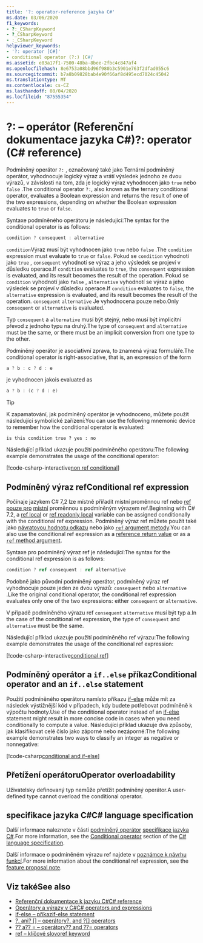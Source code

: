 ```yaml
---
title: '?: operator-reference jazyka C#'
ms.date: 03/06/2020
f1_keywords:
- ?:_CSharpKeyword
- ?_CSharpKeyword
- :_CSharpKeyword
helpviewer_keywords:
- '?: operator [C#]'
- conditional operator (?:) [C#]
ms.assetid: e83a17f1-7500-48ba-8bee-2fbc4c847af4
ms.openlocfilehash: 8e6753a08bbd96f980b3c5901e763f2dfad055c6
ms.sourcegitcommit: b7a8b09828bab4e90f66af8d495ecd7024c45042
ms.translationtype: MT
ms.contentlocale: cs-CZ
ms.lasthandoff: 08/04/2020
ms.locfileid: "87555354"
---
```

# <a name="-operator-c-reference"></a><span data-ttu-id="44b5e-102">?: – operátor (Referenční dokumentace jazyka C#)</span><span class="sxs-lookup"><span data-stu-id="44b5e-102">?: operator (C# reference)</span></span>

<span data-ttu-id="44b5e-103">Podmíněný operátor `?:` , označovaný také jako Ternární podmíněný operátor, vyhodnocuje logický výraz a vrátí výsledek jednoho ze dvou výrazů, v závislosti na tom, zda je logický výraz vyhodnocen jako `true` nebo `false` .</span><span class="sxs-lookup"><span data-stu-id="44b5e-103">The conditional operator `?:`, also known as the ternary conditional operator, evaluates a Boolean expression and returns the result of one of the two expressions, depending on whether the Boolean expression evaluates to `true` or `false`.</span></span>

<span data-ttu-id="44b5e-104">Syntaxe podmíněného operátoru je následující:</span><span class="sxs-lookup"><span data-stu-id="44b5e-104">The syntax for the conditional operator is as follows:</span></span>

```csharp
condition ? consequent : alternative
```

<span data-ttu-id="44b5e-105">`condition`Výraz musí být vyhodnocen jako `true` nebo `false` .</span><span class="sxs-lookup"><span data-stu-id="44b5e-105">The `condition` expression must evaluate to `true` or `false`.</span></span> <span data-ttu-id="44b5e-106">Pokud se `condition` vyhodnotí jako `true` , `consequent` vyhodnotí se výraz a jeho výsledek se projeví v důsledku operace.</span><span class="sxs-lookup"><span data-stu-id="44b5e-106">If `condition` evaluates to `true`, the `consequent` expression is evaluated, and its result becomes the result of the operation.</span></span> <span data-ttu-id="44b5e-107">Pokud se `condition` vyhodnotí jako `false` , `alternative` vyhodnotí se výraz a jeho výsledek se projeví v důsledku operace.</span><span class="sxs-lookup"><span data-stu-id="44b5e-107">If `condition` evaluates to `false`, the `alternative` expression is evaluated, and its result becomes the result of the operation.</span></span> <span data-ttu-id="44b5e-108">`consequent` `alternative` Je vyhodnocena pouze nebo.</span><span class="sxs-lookup"><span data-stu-id="44b5e-108">Only `consequent` or `alternative` is evaluated.</span></span>

<span data-ttu-id="44b5e-109">Typ `consequent` a `alternative` musí být stejný, nebo musí být implicitní převod z jednoho typu na druhý.</span><span class="sxs-lookup"><span data-stu-id="44b5e-109">The type of `consequent` and `alternative` must be the same, or there must be an implicit conversion from one type to the other.</span></span>

<span data-ttu-id="44b5e-110">Podmíněný operátor je asociativní zprava, to znamená výraz formuláře.</span><span class="sxs-lookup"><span data-stu-id="44b5e-110">The conditional operator is right-associative, that is, an expression of the form</span></span>

```csharp
a ? b : c ? d : e
```

<span data-ttu-id="44b5e-111">je vyhodnocen jako</span><span class="sxs-lookup"><span data-stu-id="44b5e-111">is evaluated as</span></span>

```csharp
a ? b : (c ? d : e)
```

> [!TIP]
> <span data-ttu-id="44b5e-112">K zapamatování, jak podmíněný operátor je vyhodnoceno, můžete použít následující symbolické zařízení:</span><span class="sxs-lookup"><span data-stu-id="44b5e-112">You can use the following mnemonic device to remember how the conditional operator is evaluated:</span></span>
>
> ```text
> is this condition true ? yes : no
> ```

<span data-ttu-id="44b5e-113">Následující příklad ukazuje použití podmíněného operátoru:</span><span class="sxs-lookup"><span data-stu-id="44b5e-113">The following example demonstrates the usage of the conditional operator:</span></span>

[!code-csharp-interactive[non ref conditional](snippets/ConditionalOperator.cs#ConditionalValue)]

## <a name="conditional-ref-expression"></a><span data-ttu-id="44b5e-114">Podmíněný výraz ref</span><span class="sxs-lookup"><span data-stu-id="44b5e-114">Conditional ref expression</span></span>

<span data-ttu-id="44b5e-115">Počínaje jazykem C# 7,2 lze místně přiřadit místní proměnnou ref nebo [ref pouze pro](../keywords/ref.md#ref-readonly-locals) [místní](../keywords/ref.md#ref-locals) proměnnou s podmíněným výrazem ref.</span><span class="sxs-lookup"><span data-stu-id="44b5e-115">Beginning with C# 7.2, a [ref local](../keywords/ref.md#ref-locals) or [ref readonly local](../keywords/ref.md#ref-readonly-locals) variable can be assigned conditionally with the conditional ref expression.</span></span> <span data-ttu-id="44b5e-116">Podmíněný výraz ref můžete použít také jako [návratovou hodnotu odkazu](../keywords/ref.md#reference-return-values) nebo jako [ `ref` argument metody](../keywords/ref.md#passing-an-argument-by-reference).</span><span class="sxs-lookup"><span data-stu-id="44b5e-116">You can also use the conditional ref expression as a [reference return value](../keywords/ref.md#reference-return-values) or as a [`ref` method argument](../keywords/ref.md#passing-an-argument-by-reference).</span></span>

<span data-ttu-id="44b5e-117">Syntaxe pro podmíněný výraz ref je následující:</span><span class="sxs-lookup"><span data-stu-id="44b5e-117">The syntax for the conditional ref expression is as follows:</span></span>

```csharp
condition ? ref consequent : ref alternative
```

<span data-ttu-id="44b5e-118">Podobně jako původní podmíněný operátor, podmíněný výraz ref vyhodnocuje pouze jeden ze dvou výrazů: `consequent` nebo `alternative` .</span><span class="sxs-lookup"><span data-stu-id="44b5e-118">Like the original conditional operator, the conditional ref expression evaluates only one of the two expressions: either `consequent` or `alternative`.</span></span>

<span data-ttu-id="44b5e-119">V případě podmíněného výrazu ref `consequent` `alternative` musí být typ a.</span><span class="sxs-lookup"><span data-stu-id="44b5e-119">In the case of the conditional ref expression, the type of `consequent` and `alternative` must be the same.</span></span>

<span data-ttu-id="44b5e-120">Následující příklad ukazuje použití podmíněného ref výrazu:</span><span class="sxs-lookup"><span data-stu-id="44b5e-120">The following example demonstrates the usage of the conditional ref expression:</span></span>

[!code-csharp-interactive[conditional ref](snippets/ConditionalOperator.cs#ConditionalRef)]

## <a name="conditional-operator-and-an-ifelse-statement"></a><span data-ttu-id="44b5e-121">Podmíněný operátor a `if..else` příkaz</span><span class="sxs-lookup"><span data-stu-id="44b5e-121">Conditional operator and an `if..else` statement</span></span>

<span data-ttu-id="44b5e-122">Použití podmíněného operátoru namísto příkazu [if-else](../keywords/if-else.md) může mít za následek výstižnější kód v případech, kdy budete potřebovat podmíněně k výpočtu hodnoty.</span><span class="sxs-lookup"><span data-stu-id="44b5e-122">Use of the conditional operator instead of an [if-else](../keywords/if-else.md) statement might result in more concise code in cases when you need conditionally to compute a value.</span></span> <span data-ttu-id="44b5e-123">Následující příklad ukazuje dva způsoby, jak klasifikovat celé číslo jako záporné nebo nezáporné:</span><span class="sxs-lookup"><span data-stu-id="44b5e-123">The following example demonstrates two ways to classify an integer as negative or nonnegative:</span></span>

[!code-csharp[conditional and if-else](snippets/ConditionalOperator.cs#CompareWithIf)]

## <a name="operator-overloadability"></a><span data-ttu-id="44b5e-124">Přetížení operátoru</span><span class="sxs-lookup"><span data-stu-id="44b5e-124">Operator overloadability</span></span>

<span data-ttu-id="44b5e-125">Uživatelsky definovaný typ nemůže přetížit podmíněný operátor.</span><span class="sxs-lookup"><span data-stu-id="44b5e-125">A user-defined type cannot overload the conditional operator.</span></span>

## <a name="c-language-specification"></a><span data-ttu-id="44b5e-126">specifikace jazyka C#</span><span class="sxs-lookup"><span data-stu-id="44b5e-126">C# language specification</span></span>

<span data-ttu-id="44b5e-127">Další informace naleznete v části [podmíněný operátor](~/_csharplang/spec/expressions.md#conditional-operator) [specifikace jazyka C#](~/_csharplang/spec/introduction.md).</span><span class="sxs-lookup"><span data-stu-id="44b5e-127">For more information, see the [Conditional operator](~/_csharplang/spec/expressions.md#conditional-operator) section of the [C# language specification](~/_csharplang/spec/introduction.md).</span></span>

<span data-ttu-id="44b5e-128">Další informace o podmíněném výrazu ref najdete v [poznámce k návrhu funkcí](~/_csharplang/proposals/csharp-7.2/conditional-ref.md).</span><span class="sxs-lookup"><span data-stu-id="44b5e-128">For more information about the conditional ref expression, see the [feature proposal note](~/_csharplang/proposals/csharp-7.2/conditional-ref.md).</span></span>

## <a name="see-also"></a><span data-ttu-id="44b5e-129">Viz také</span><span class="sxs-lookup"><span data-stu-id="44b5e-129">See also</span></span>

- [<span data-ttu-id="44b5e-130">Referenční dokumentace k jazyku C#</span><span class="sxs-lookup"><span data-stu-id="44b5e-130">C# reference</span></span>](../index.md)
- [<span data-ttu-id="44b5e-131">Operátory a výrazy v C#</span><span class="sxs-lookup"><span data-stu-id="44b5e-131">C# operators and expressions</span></span>](index.md)
- [<span data-ttu-id="44b5e-132">if-else – příkaz</span><span class="sxs-lookup"><span data-stu-id="44b5e-132">if-else statement</span></span>](../keywords/if-else.md)
- <span data-ttu-id="44b5e-133">[?. ani? [] – operátory](member-access-operators.md#null-conditional-operators--and-)</span><span class="sxs-lookup"><span data-stu-id="44b5e-133">[?. and ?[] operators](member-access-operators.md#null-conditional-operators--and-)</span></span>
- [<span data-ttu-id="44b5e-134">?? a?? = – operátory</span><span class="sxs-lookup"><span data-stu-id="44b5e-134">?? and ??= operators</span></span>](null-coalescing-operator.md)
- [<span data-ttu-id="44b5e-135">ref – klíčové slovo</span><span class="sxs-lookup"><span data-stu-id="44b5e-135">ref keyword</span></span>](../keywords/ref.md)
